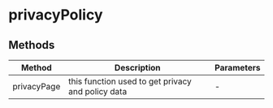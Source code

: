 # privacyPolicy

## Methods

<!-- @vuese:privacyPolicy:methods:start -->
|Method|Description|Parameters|
|---|---|---|
|privacyPage|this function used to get privacy and policy data|-|

<!-- @vuese:privacyPolicy:methods:end -->


